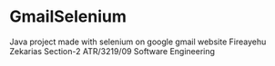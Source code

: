 # GmailSelenium
Java project made with selenium on google gmail website
Fireayehu Zekarias
Section-2
ATR/3219/09
Software Engineering
